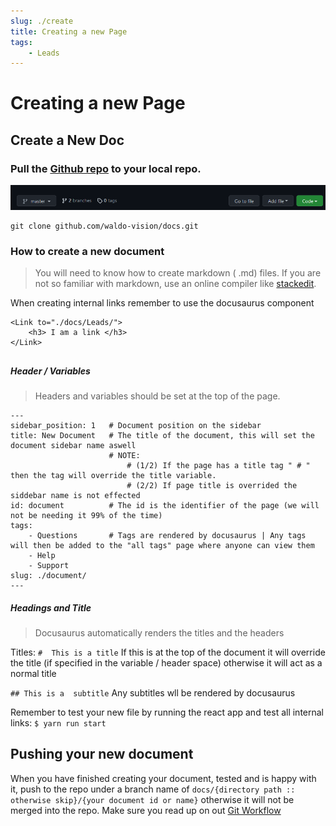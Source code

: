 ```yaml
---
slug: ./create
title: Creating a new Page
tags: 
    - Leads
---
```

# Creating a new Page
## Create a New Doc
### Pull  the [Github repo](github.com/waldo-vision) to your local repo.
![Pull from Github](/img/Docs/Leads/create.png)


    git clone github.com/waldo-vision/docs.git
    
    
### How to create a new document
>You will need to know how to create markdown ( .md) files. If you are not so familiar with markdown, use an online compiler like [stackedit](https://stackedit.io).

When creating internal links remember to use the docusaurus component 
```
<Link to="./docs/Leads/">
	<h3> I am a link </h3>
</Link>	
```
##

##### Header / Variables
> Headers and variables should be set at the top of the page. 

    ---
    sidebar_position: 1   # Document position on the sidebar
    title: New Document   # The title of the document, this will set the document sidebar name aswell
						  # NOTE: 
							  #	(1/2) If the page has a title tag " # " then the tag will override the title variable. 
							  #	(2/2) If page title is overrided the siddebar name is not effected
    id: document		  # The id is the identifier of the page (we will not be needing it 99% of the time)
    tags:
	    - Questions		  # Tags are rendered by docusaurus | Any tags will then be added to the "all tags" page where anyone can view them
	    - Help
	    - Support
	slug: ./document/
	---

##### Headings and Title
> Docusaurus automatically renders the titles and the headers 

Titles:
	`#	This is a title`
If this is at the top of the document it will override the title (if specified in the variable / header space) otherwise it will act as a normal title

`## This is a  subtitle`
Any subtitles wll be rendered by docusaurus 

Remember to test your new file by running the react app and test all internal links:
`$ yarn run start`

## Pushing your new document
When you have finished creating your document, tested and is happy with it, push to the repo under a branch name of `docs/{directory path :: otherwise skip}/{your document id or name}` otherwise it will not be merged into the repo. Make sure you read up on out [Git Workflow](github.com/waldo-vision) 


